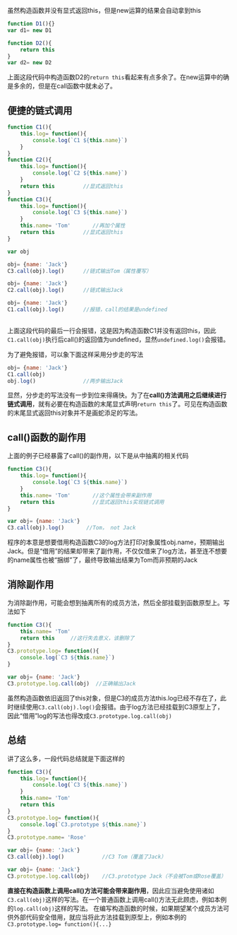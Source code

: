 虽然构造函数并没有显式返回this，但是new运算的结果会自动拿到this
```js
function D1(){}
var d1= new D1

function D2(){
	return this
}
var d2= new D2
```
上面这段代码中构造函数D2的`return this`看起来有点多余了。在new运算中的确是多余的，但是在call函数中就未必了。

## 便捷的链式调用
```js
function C1(){
	this.log= function(){
		console.log(`C1 ${this.name}`)
	}
}
function C2(){
	this.log= function(){
		console.log(`C2 ${this.name}`)
	}
	return this			//显式返回this
}
function C3(){
	this.log= function(){
		console.log(`C3 ${this.name}`)
	}
	this.name= 'Tom'	   //再加个属性
	return this			//显式返回this
}

var obj

obj= {name: 'Jack'}
C3.call(obj).log()		//链式输出Tom（属性覆写）

obj= {name: 'Jack'}
C2.call(obj).log()		//链式输出Jack

obj= {name: 'Jack'}
C1.call(obj).log()		//报错，call的结果是undefined
		
```
上面这段代码的最后一行会报错，这是因为构造函数C1并没有返回this，因此`C1.call(obj)`执行后call()的返回值为undefined，显然`undefined.log()`会报错。

为了避免报错，可以象下面这样采用分步走的写法
```js
obj= {name: 'Jack'}
C1.call(obj)
obj.log()				//两步输出Jack
```
显然，分步走的写法没有一步到位来得痛快。为了在**call()方法调用之后继续进行链式调用**，就有必要在构造函数的末尾显式声明`return this`了。可见在构造函数的末尾显式返回this对象并不是画蛇添足的写法。

## call()函数的副作用

上面的例子已经暴露了call()的副作用，以下是从中抽离的相关代码
```js
function C3(){
    this.log= function(){
        console.log(`C3 ${this.name}`)
    }
    this.name= 'Tom'       //这个属性会带来副作用
    return this            //显式返回this实现链式调用
}

var obj= {name: 'Jack'}
C3.call(obj).log()		 //Tom， not Jack
```
程序的本意是想要借用构造函数C3的log方法打印对象属性obj.name，预期输出Jack。但是“借用”的结果却带来了副作用，不仅仅借来了log方法，甚至连不想要的name属性也被“捆绑”了，最终导致输出结果为Tom而非预期的Jack

## 消除副作用

为消除副作用，可能会想到抽离所有的成员方法，然后全部挂载到函数原型上。写法如下
```js
function C3(){
    this.name= 'Tom'
	return this		//这行失去意义，该删除了
}
C3.prototype.log= function(){
	console.log(`C3 ${this.name}`)
}

var obj= {name: 'Jack'}
C3.prototype.log.call(obj)	//正确输出Jack
```
虽然构造函数依旧返回了this对象，但是C3的成员方法this.log已经不存在了，此时继续使用`C3.call(obj).log()`会报错。由于log方法已经挂载到C3原型上了，因此“借用”log的写法也得改成`C3.prototype.log.call(obj)`

## 总结

讲了这么多，一段代码总结就是下面这样的
```js
function C3(){
    this.log= function(){
        console.log(`C3 ${this.name}`)
    }
    this.name= 'Tom'
    return this
}
C3.prototype.log= function(){
    console.log(`C3.prototype ${this.name}`)
}
C3.prototype.name= 'Rose'

var obj= {name: 'Jack'}
C3.call(obj).log()            //C3 Tom（覆盖了Jack）

var obj= {name: 'Jack'}
C3.prototype.log.call(obj)    //C3.prototype Jack（不会被Tom或Rose覆盖）
```
**直接在构造函数上调用call()方法可能会带来副作用**，因此应当避免使用诸如`C3.call(obj)`这样的写法。在一个普通函数上调用call()方法无此顾虑，例如本例的`log.call(obj)`这样的写法。
在编写构造函数的时候，如果期望某个成员方法可供外部代码安全借用，就应当将此方法挂载到原型上，例如本例的`C3.prototype.log= function(){...}`